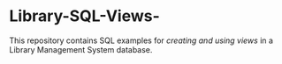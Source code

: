 # Library-SQL-Views-
This repository contains SQL examples for *creating and using views* in a Library Management System database.
